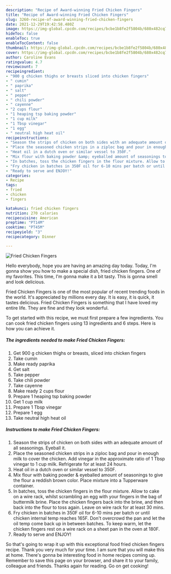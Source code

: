 ```yaml
---
description: "Recipe of Award-winning Fried Chicken Fingers"
title: "Recipe of Award-winning Fried Chicken Fingers"
slug: 3260-recipe-of-award-winning-fried-chicken-fingers
date: 2021-12-29T19:42:58.480Z
image: https://img-global.cpcdn.com/recipes/bcbe1b8fe2f5804b/680x482cq70/fried-chicken-fingers-recipe-main-photo.jpg
hideToc: false
enableToc: true
enableTocContent: false
thumbnail: https://img-global.cpcdn.com/recipes/bcbe1b8fe2f5804b/680x482cq70/fried-chicken-fingers-recipe-main-photo.jpg
cover: https://img-global.cpcdn.com/recipes/bcbe1b8fe2f5804b/680x482cq70/fried-chicken-fingers-recipe-main-photo.jpg
author: Caroline Evans
ratingvalue: 4.7
reviewcount: 7
recipeingredient:
- "900 g chicken thighs or breasts sliced into chicken fingers"
- " cumin"
- " paprika"
- " salt"
- " pepper"
- " chili powder"
- " cayenne"
- "2 cups flour"
- "1 heaping tsp baking powder"
- "1 cup milk"
- "1 Tbsp vinegar"
- "1 egg"
- " neutral high heat oil"
recipeinstructions:
- "Season the strips of chicken on both sides with an adequate amount of all seasonings. Eyeball it."
- "Place the seasoned chicken strips in a ziploc bag and pour in enough milk to cover the chicken. Add vinegar in the approximate ratio of 1 Tbsp vinegar to 1 cup milk. Refrigerate for at least 24 hours."
- "Heat oil in a dutch oven or similar vessel to 350F."
- "Mix flour with baking powder &amp; eyeballed amount of seasonings to give the flour a reddish brown color. Place mixture into a Tupperware container."
- "In batches, toss the chicken fingers in the flour mixture. Allow to cake on a wire rack, whilst scrambling an egg with your fingers in the bag of buttermilk brine. Place the chicken fingers back into the brine, and then back into the flour to toss again. Leave on wire rack for at least 30 mins."
- "Fry chicken in batches in 350F oil for 6-10 mins per batch or until chicken internal temp reaches 165F. Don&#39;t overcrowd the pan and let the oil temp come back up in between batches. To keep warm, let the chicken fingers rest on a wire rack on a sheet pan in the oven at 180F."
- "Ready to serve and ENJOY!"
categories:
- Recipe
tags:
- fried
- chicken
- fingers

katakunci: fried chicken fingers 
nutrition: 270 calories
recipecuisine: American
preptime: "PT14M"
cooktime: "PT45M"
recipeyield: "3"
recipecategory: Dinner

---
```



![Fried Chicken Fingers](https://img-global.cpcdn.com/recipes/bcbe1b8fe2f5804b/680x482cq70/fried-chicken-fingers-recipe-main-photo.jpg)

Hello everybody, hope you are having an amazing day today. Today, I'm gonna show you how to make a special dish, fried chicken fingers. One of my favorites. This time, I'm gonna make it a bit tasty. This is gonna smell and look delicious.

Fried Chicken Fingers is one of the most popular of recent trending foods in the world. It's appreciated by millions every day. It is easy, it is quick, it tastes delicious. Fried Chicken Fingers is something that I have loved my entire life. They are fine and they look wonderful.




To get started with this recipe, we must first prepare a few ingredients. You can cook fried chicken fingers using 13 ingredients and 6 steps. Here is how you can achieve it.

<!--inarticleads1-->

##### The ingredients needed to make Fried Chicken Fingers:

1. Get 900 g chicken thighs or breasts, sliced into chicken fingers
1. Take  cumin
1. Make ready  paprika
1. Get  salt
1. Take  pepper
1. Take  chili powder
1. Take  cayenne
1. Make ready 2 cups flour
1. Prepare 1 heaping tsp baking powder
1. Get 1 cup milk
1. Prepare 1 Tbsp vinegar
1. Prepare 1 egg
1. Take  neutral high heat oil




<!--inarticleads2-->

##### Instructions to make Fried Chicken Fingers:

1. Season the strips of chicken on both sides with an adequate amount of all seasonings. Eyeball it.
1. Place the seasoned chicken strips in a ziploc bag and pour in enough milk to cover the chicken. Add vinegar in the approximate ratio of 1 Tbsp vinegar to 1 cup milk. Refrigerate for at least 24 hours.
1. Heat oil in a dutch oven or similar vessel to 350F.
1. Mix flour with baking powder &amp; eyeballed amount of seasonings to give the flour a reddish brown color. Place mixture into a Tupperware container.
1. In batches, toss the chicken fingers in the flour mixture. Allow to cake on a wire rack, whilst scrambling an egg with your fingers in the bag of buttermilk brine. Place the chicken fingers back into the brine, and then back into the flour to toss again. Leave on wire rack for at least 30 mins.
1. Fry chicken in batches in 350F oil for 6-10 mins per batch or until chicken internal temp reaches 165F. Don&#39;t overcrowd the pan and let the oil temp come back up in between batches. To keep warm, let the chicken fingers rest on a wire rack on a sheet pan in the oven at 180F.
1. Ready to serve and ENJOY!



So that's going to wrap it up with this exceptional food fried chicken fingers recipe. Thank you very much for your time. I am sure that you will make this at home. There's gonna be interesting food in home recipes coming up. Remember to save this page on your browser, and share it to your family, colleague and friends. Thanks again for reading. Go on get cooking!
